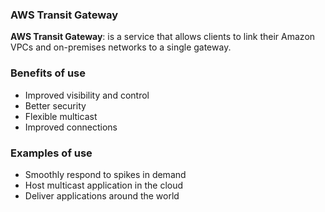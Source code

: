 ### AWS Transit Gateway

**AWS Transit Gateway**: is a service that allows clients to link their Amazon VPCs and on-premises networks to a single gateway.

### Benefits of use 

- Improved visibility and control
- Better security
- Flexible multicast
- Improved connections

### Examples of use

- Smoothly respond to spikes in demand
- Host multicast application in the cloud
- Deliver applications around the world
